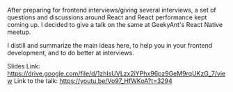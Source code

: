 After preparing for frontend interviews/giving several interviews, a set of questions and discussions around React and React performance kept coming up. I decided to give a talk on the same at GeekyAnt's React Native meetup.

I distill and summarize the main ideas here, to help you in your frontend development, and to do better at interviews.

Slides Link: https://drive.google.com/file/d/1zhIsUVLzx2iYPhx96pz9GeM9rqUKzG_7/view
Link to the talk: https://youtu.be/Vo97_HfWKoA?t=3294
